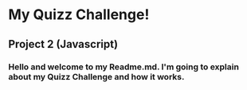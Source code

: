 # My Quizz Challenge!
## Project 2 (Javascript)

### Hello and welcome to my Readme.md. I'm going to explain about my Quizz Challenge and how it works.
